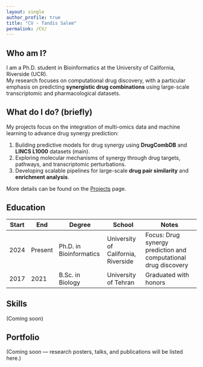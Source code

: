```yaml
---
layout: single
author_profile: true
title: "CV - Tandis Salem"
permalink: /CV/
---
```


## Who am I?

I am a Ph.D. student in Bioinformatics at the University of California, Riverside (UCR).  
My research focuses on computational drug discovery, with a particular emphasis on predicting **synergistic drug combinations** using large-scale transcriptomic and pharmacological datasets.

## What do I do? (briefly)

My projects focus on the integration of multi-omics data and machine learning to advance drug synergy prediction:
1. Building predictive models for drug synergy using **DrugCombDB** and **LINCS L1000** datasets (main).
2. Exploring molecular mechanisms of synergy through drug targets, pathways, and transcriptomic perturbations.
3. Developing scalable pipelines for large-scale **drug pair similarity** and **enrichment analysis**.

More details can be found on the [Projects](/Projects/) page.  

## Education

|Start|End|Degree|School|Notes|
|-----|---|------|------|-----|
|2024 |Present|Ph.D. in Bioinformatics|University of California, Riverside|Focus: Drug synergy prediction and computational drug discovery|
|2017 |2021   |B.Sc. in Biology|University of Tehran|Graduated with honors|

## Skills

(Coming soon)

## Portfolio

(Coming soon — research posters, talks, and publications will be listed here.)
